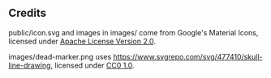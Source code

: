 ## Credits
public/icon.svg and images in images/ come from Google's Material Icons, licensed under [Apache License Version 2.0](https://www.apache.org/licenses/LICENSE-2.0.txt).

images/dead-marker.png uses https://www.svgrepo.com/svg/477410/skull-line-drawing, licensed under [CC0 1.0](https://creativecommons.org/publicdomain/zero/1.0/).
